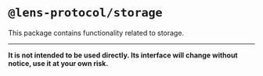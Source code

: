 # `@lens-protocol/storage`

This package contains functionality related to storage.

---

**It is not intended to be used directly. Its interface will change without notice, use it at your own risk.**

